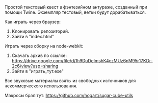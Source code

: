 Простой текстовый квест в фэнтезийном антураже, созданный при помощи Twine.
Экземпляр тестовый, ветки будут дорабатываться.

Как играть через браузер:
1. Клонировать репозиторий.
2. Зайти в "index.html"

Играть через сборку на node-webkit:
1. Скачать архив по ссылке: 
https://drive.google.com/file/d/1h9DuDeImshK4czMUz6nM95r17KDr-2c6/view?usp=sharing
2. Зайти в "играть_тут.exe"

Все звуковые материалы взяты из свободных источников для некоммерческого использования.

Макросы брал тут:
https://github.com/hogart/sugar-cube-utils

